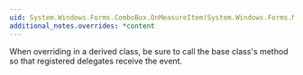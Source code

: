 ```yaml
---
uid: System.Windows.Forms.ComboBox.OnMeasureItem(System.Windows.Forms.MeasureItemEventArgs)
additional_notes.overrides: *content
---
```


<p>When overriding <xref href="System.Windows.Forms.ComboBox.OnMeasureItem(System.Windows.Forms.MeasureItemEventArgs)"></xref> in a derived class, be sure to call the base class's <xref href="System.Windows.Forms.ComboBox.OnMeasureItem(System.Windows.Forms.MeasureItemEventArgs)"></xref> method so that registered delegates receive the event.</p>


